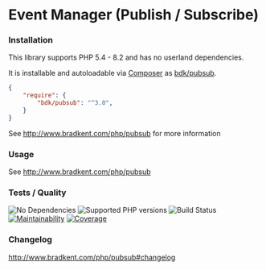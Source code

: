Event Manager (Publish / Subscribe)
===============

### Installation
This library supports PHP 5.4 - 8.2 and has no userland dependencies.

It is installable and autoloadable via [Composer](https://getcomposer.org/) as [bdk/pubsub](https://packagist.org/packages/bdk/pubsub).

```json
{
    "require": {
        "bdk/pubsub": "^3.0",
    }
}
```

See http://www.bradkent.com/php/pubsub for more information

### Usage

See http://www.bradkent.com/php/pubsub

### Tests / Quality
![No Dependencies](https://img.shields.io/badge/dependencies-none-333333.svg)
![Supported PHP versions](https://img.shields.io/static/v1?label=PHP&message=5.4%20-%208.2&color=blue)
![Build Status](https://img.shields.io/github/actions/workflow/status/bkdotcom/PubSub/phpunit.yml.svg?logo=github)
[![Maintainability](https://img.shields.io/codeclimate/maintainability/bkdotcom/PubSub.svg?logo=codeclimate)](https://codeclimate.com/github/bkdotcom/PubSub)
[![Coverage](https://img.shields.io/codeclimate/coverage-letter/bkdotcom/PubSub?logo=codeclimate)](https://codeclimate.com/github/bkdotcom/PubSub)

### Changelog
http://www.bradkent.com/php/pubsub#changelog

